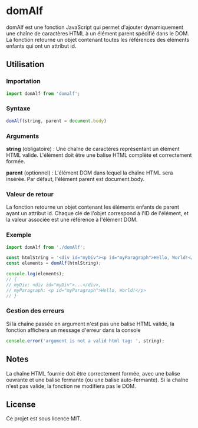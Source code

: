 # domAlf
domAlf est une fonction JavaScript qui permet d'ajouter dynamiquement une chaîne de caractères HTML à un élément parent spécifié dans le DOM. La fonction retourne un objet contenant toutes les références des éléments enfants qui ont un attribut id.

## Utilisation

### Importation

```javascript
import domAlf from 'domalf';
```

### Syntaxe

```javascript
domAlf(string, parent = document.body)
```

### Arguments

**string** (obligatoire) : Une chaîne de caractères représentant un élément HTML valide. L'élément doit être une balise HTML complète et correctement formée.

**parent** (optionnel) : L'élément DOM dans lequel la chaîne HTML sera insérée. Par défaut, l'élément parent est document.body.

### Valeur de retour

La fonction retourne un objet contenant les éléments enfants de parent ayant un attribut id. Chaque clé de l'objet correspond à l'ID de l'élément, et la valeur associée est une référence à l'élément DOM.

### Exemple

```javascript
import domAlf from './domAlf';

const htmlString = '<div id="myDiv"><p id="myParagraph">Hello, World!</p></div>';
const elements = domAlf(htmlString);

console.log(elements);
// {
// myDiv: <div id="myDiv">...</div>,
// myParagraph: <p id="myParagraph">Hello, World!</p>
// }
```

### Gestion des erreurs

Si la chaîne passée en argument n'est pas une balise HTML valide, la fonction affichera un message d'erreur dans la console

```javascript
console.error('argument is not a valid html tag: ', string);
```

## Notes

La chaîne HTML fournie doit être correctement formée, avec une balise ouvrante et une balise fermante (ou une balise auto-fermante).
Si la chaîne n'est pas valide, la fonction ne modifiera pas le DOM.
## License

Ce projet est sous licence MIT.